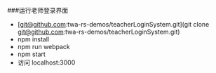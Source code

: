 ###运行老师登录界面
* [git@github.com:twa-rs-demos/teacherLoginSystem.git](git clone git@github.com:twa-rs-demos/teacherLoginSystem.git)
* npm install
* npm run webpack
* npm start
* 访问 localhost:3000